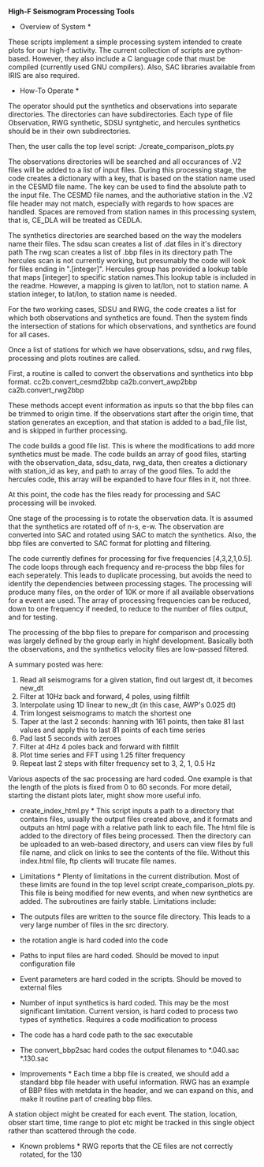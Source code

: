 **High-F Seismogram Processing Tools**
* Overview of System *

These scripts implement a simple processing system intended to create plots for our high-f activity.
The current collection of scripts are python-based. 
However, they also include a C language code that must be compiled (currently used GNU compilers). 
Also, SAC libraries available from IRIS are also required.

* How-To Operate *

The operator should put the synthetics and observations into separate directories. The directories
can have subdirectories. Each type of file Observation, RWG synthetic, SDSU syntghetic, and hercules 
synthetics should be in their own subdirectories.

Then, the user calls the top level script:
./create_comparison_plots.py


The observations directories will be searched and all occurances of .V2 files will be added
to a list of input files. During this processing stage, the code creates a dictionary with a key, that is based on the station name used
in the CESMD file name. The key can be used to find the absolute path to the input file. The CESMD file names, 
and the authoriative station in the .V2 file header may not match, especially with regards to how spaces are handled.
Spaces are removed from station names in this processing system, that is, CE_DLA will be treated as CEDLA.

The synthetics directories are searched based on the way the modelers name their files.
The sdsu scan creates a list of .dat files in it's directory path
The rwg scan creates a list of .bbp files in its directory path
The hercules scan is not currently working, but presumably the code will look for files ending in ".[integer]".
Hercules group has provided a lookup table that maps [integer] to specific station names.This lookup table is
included in the readme. However, a mapping is given to lat/lon, not to station name. A station integer, to lat/lon,
to station name is needed.

For the two working cases, SDSU and RWG, the code creates a list for which both observations and synthetics are found.
Then the system finds the intersection of stations for which observations, and synthetics are found for all cases.

Once a list of stations for which we have observations, sdsu, and rwg files, processing and plots routines are called.

First, a routine is called to convert the observations and synthetics into bbp format.
cc2b.convert_cesmd2bbp
ca2b.convert_awp2bbp
ca2b.convert_rwg2bbp

These methods accept event information as inputs so that the bbp files can be trimmed to origin time.
If the observations start after the origin time, that station generates an exception, and that station
is added to a bad_file list, and is skipped in further processing.

The code builds a good file list. This is where the modifications to add more synthetics must be made.
The code builds an array of good files, starting with the observation_data, sdsu_data, rwg_data, then
creates a dictionary with station_id as key, and path to array of the good files.
To add the hercules code, this array will be expanded to have four files in it, not three.

At this point, the code has the files ready for processing and SAC processing will be invoked.

One stage of the processing is to rotate the observation data. It is assumed that the synthetics are rotated 
off of n-s, e-w. The observation are converted into SAC and rotated using SAC to match the synthetics.
Also, the bbp files are converted to SAC format for plotting and filtering.

The code currently defines for processing for five frequencies [4,3,2,1,0.5]. 
The code loops through each frequency and re-process the bbp files for each seperately. 
This leads to duplicate processing, but avoids the need to identify the dependencies between processing stages. 
The processing will produce many files, on  the order of 10K or more if all available observations for a
event are used.
The array of processing frequencies can be reduced, down to one frequency if needed, 
to reduce to the number of files output, and for testing.

The processing of the bbp files to prepare for comparison and processing was largely defined by the group
early in highf development.  Basically both the observations, and the 
synthetics velocity files are low-passed filtered.

A summary posted was here:

1. Read all seismograms for a given station, find out largest dt, it becomes new_dt
2. Filter at 10Hz back and forward, 4 poles, using filtfilt
3. Interpolate using 1D linear to new_dt (in this case, AWP's 0.025 dt)
4. Trim longest seismograms to match the shortest one
5. Taper at the last 2 seconds: hanning with 161 points, then take 81 last values and apply this to last 81 points of each time series
6. Pad last 5 seconds with zeroes
7. Filter at 4Hz 4 poles back and forward with filtfilt
8. Plot time series and FFT using 1.25 filter frequency
9. Repeat last 2 steps with filter frequency set to 3, 2, 1, 0.5 Hz

Various aspects of the sac processing are hard coded. One example is that the length of the plots is fixed
from 0 to 60 seconds. For more detail, starting the distant plots later, might show more useful info.

* create_index_html.py *
This script inputs a path to a directory that contains files, usually the output files created above,
and it formats and outputs an html page with a relative path link to each file. 
The html file is added to the directory of files being processed. Then the directory
can be uploaded to an web-based directory, and users can view files by full file name, and click
on links to see the contents of the file. Without this index.html file, ftp clients will trucate file names.

* Limitations *
Plenty of limitations in the current distribution. Most of these limits are found in the top level
script create_comparison_plots.py. This file is being modified for new events, and when new synthetics are 
added. The subroutines are fairly stable.
Limitations include:
* The outputs files are written to the source file directory. This leads to a very large number of
files in the src directory.
* the rotation angle is hard coded into the code
* Paths to input files are hard coded. Should be moved to input configuration file
* Event parameters are hard coded in the scripts. Should be moved to external files
* Number of input synthetics is hard coded. This may be the most significant limitation. Current version,
is hard coded to process two types of synthetics. Requires a code modification to process
* The code has a hard code path to the sac executable
* The convert_bbp2sac hard codes the output filenames to *.040.sac *.130.sac

* Improvements *
Each time a bbp file is created, we should add a standard bbp file header with useful information.
RWG has an example of BBP files with metdata in the header, and we can expand on this, and make
it routine part of creating bbp files.

A station object might be created for each event. The station, location, obser start time, time range to plot etc
might be tracked in this single object rather than scattered through the code.

* Known problems *
RWG reports that the CE files are not correctly rotated, for the 130 